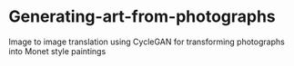 # Generating-art-from-photographs
Image to image translation using CycleGAN for transforming photographs into Monet style paintings
